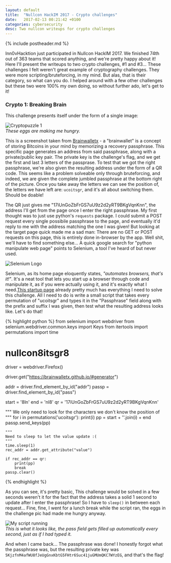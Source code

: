 ```yaml
---
layout: default
title:  "Nullcon HackIM 2017 - Crypto challenges"
date:   2017-02-13 00:21:42 +0100
categories: cybersecurity
desc: Two nullcon writeups for crypto challenges
---
```


{% include postheader.md %}

Inn0vHacktion just participated in Nullcon HackIM 2017. We finished 74th out of 363 teams that scored anything, and we're pretty happy about it! Here I'll present the writeups to two crypto challenges, #1 and #3... These challenges I felt weren't great example of cryptography challenges. They were more scripting/bruteforcing, in my mind. But alas, that is their category, so what can you do. I helped around with a few other challenges but these two were 100% my own doing, so without further ado, let's get to it!

<h3>Crypto 1: Breaking Brain</h3>

This challenge presents itself under the form of a single image:

![Cryptopuzzle 1]({{site.url}}/assets/NC17_1.png)
<br>*These eggs are making me hungry.*

This is a screenshot taken from [Brainwalletx](https://brainwalletx.github.io/#generator) - a "brainwallet" is a concept of storing Bitcoins in your mind by memorizing a recovery passphrase. This specific page generates an address from said passphrase, along with a private/public key pair. The private key is the challenge's flag, and we get the first and last 3 letters of the passprase. To test that we got the right passphrase, we're also given the resulting address under the form of a QR code. This seems like a problem solveable only through bruteforcing, and indeed, we are given the complete jumbled passphrase at the bottom right of the picture. Once you take away the letters we can see the position of, the letters we have left are: `ucoitsgr`, and it's all about switching them. Should be doable!

The QR just gives me "17iUnGoZbFrGS7uU9z2d2yRT9BKgVqnKnn", the address I'll get from the page once I enter the right passphrase. My first thought was to just use python's `requests` package. I could submit a POST request every single possibile passphrase to the page, and eventually it'd reply to me with the address matching the one I was given! But looking at the target page quick made me a sad man: There are no GET or POST requests on this page, this is entirely done in-browser by the app. Well shit, we'll have to find something else... A quick google search for "python manipulate web page" points to Selenium, a tool I've heard of but never used.

![Selenium Logo]({{site.url}}/assets/selenium1.jpg)

Selenium, as its home page eloquently states, *"automates browsers, that's it!"*. It's a neat tool that lets you start up a browser through code and manipulate it, as if you were actually using it, and it's exactly what I need.[This startup page](http://selenium-python.readthedocs.io/getting-started.html) already pretty much has everything I need to solve this challenge. All I need to do is write a small script that takes every permutation of "ucoitsgr" and types it in the "Passphrase" field along with the prefix and suffix I was given, then test what the resulting address looks like. Let's do that!

{% highlight python %}
from selenium import webdriver
from selenium.webdriver.common.keys import Keys
from itertools import permutations
import time

# nullcon8itsgr8

driver = webdriver.Firefox()

driver.get("https://brainwalletx.github.io/#generator")

addr = driver.find_element_by_id("addr")
passp = driver.find_element_by_id("pass")

start = '8ln'
end = 'nl8'
qr = '17iUnGoZbFrGS7uU9z2d2yRT9BKgVqnKnn'

"""
We only need to look for the characters we don't know the position of
"""
for i in permutations('ucoitsgr'):
    print(i)
    pp = start + ''.join(i) + end
    passp.send_keys(pp)

    """
    Need to sleep to let the value update :(
    """
    time.sleep(1)
    rec_addr = addr.get_attribute("value")

    if rec_addr == qr:
        print(pp)
        break
    passp.clear()
{% endhighlight %}

As you can see, it's pretty basic, This challenge would be solved in a few seconds weren't it for the fact that the address takes a solid 1 second to update after I enter the passphrase! So I have to `sleep()` in between each request... Fine, fine, I went for a lunch break while the script ran, the eggs in the challenge pic had made me hungry anyway.

![My script running]({{site.url}}/assets/NC17_2.png)
<br>*This is what it looks like, the pass field gets filled up automatically every second, just as if I had typed it.*

And when I came back... The passphrase was done! I honestly forgot what the passphrase was, but the resulting private key was `5KjzfnM4afWU8fJeUgGnxKbtG5FHtr6Suc41juGMUmQKC7WYzEG`, and that's the flag!